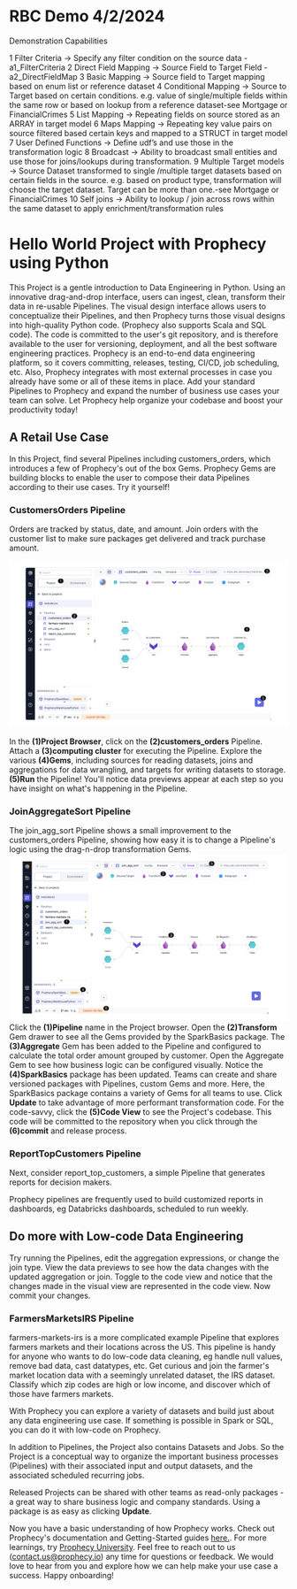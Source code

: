 # RBC Demo 4/2/2024
Demonstration Capabilities

1 Filter Criteria -> Specify any filter condition on the source data - a1_FilterCriteria
2 Direct Field Mapping -> Source Field to Target Field - a2_DirectFieldMap
3 Basic Mapping -> Source field to Target mapping based on enum list or reference dataset
4 Conditional Mapping -> Source to Target based on certain conditions. e.g. value of single/multiple fields within the same row or based on lookup from a reference dataset-see Mortgage or FinancialCrimes
5 List Mapping -> Repeating fields on source stored as an ARRAY in target model
6 Maps Mapping -> Repeating key value pairs on source filtered based certain keys and mapped to a STRUCT in target model
7 User Defined Functions -> Define udf’s and use those in the transformation logic
8 Broadcast -> Ability to broadcast small entities and use those for joins/lookups during transformation.
9 Multiple Target models -> Source Dataset transformed to single /multiple target datasets based on certain fields in the source. e.g. based on product type, transformation will choose the target dataset. Target can be more than one.-see Mortgage or FinancialCrimes
10 Self joins -> Ability to lookup / join across rows within the same dataset to apply enrichment/transformation rules


# Hello World Project with Prophecy using Python

This Project is a gentle introduction to Data Engineering in Python. Using an innovative drag-and-drop interface, users can ingest, clean, transform their data in re-usable Pipelines. The visual design interface allows users to conceptualize their Pipelines, and then Prophecy turns those visual designs into high-quality Python code. (Prophecy also supports Scala and SQL code). The code is committed to the user's git repository, and is therefore available to the user for versioning, deployment, and all the best software engineering practices. Prophecy is an end-to-end data engineering platform, so it covers committing, releases, testing, CI/CD, job scheduling, etc. Also, Prophecy integrates with most external processes in case you already have some or all of these items in place. Add your standard Pipelines to Prophecy and expand the number of business use cases your team can solve. Let Prophecy help organize your codebase and boost your productivity today!

## A Retail Use Case
In this Project, find several Pipelines including customers_orders, which introduces a few of Prophecy's out of the box Gems. Prophecy Gems are building blocks to enable the user to compose their data Pipelines according to their use cases. Try it yourself!

### CustomersOrders Pipeline
Orders are tracked by status, date, and amount. Join orders with the customer list to make sure packages get delivered and track purchase amount.

![customers_orders](https://raw.githubusercontent.com/SimpleDataLabsInc/public/6e450a522afda9a6704ae3072ef971a162045409/Hello_world_img/customers_orders.png)

In the **(1)Project Browser**, click on the **(2)customers_orders** Pipeline. Attach a **(3)computing cluster** for executing the Pipeline. Explore the various **(4)Gems**, including sources for reading datasets, joins and aggregations for data wrangling, and targets for writing datasets to storage. **(5)Run** the Pipeline! You'll notice data previews appear at each step so you have insight on what's happening in the Pipeline.

### JoinAggregateSort Pipeline
The join_agg_sort Pipeline shows a small improvement to the customers_orders Pipeline, showing how easy it is to change a Pipeline's logic using the drag-n-drop transformation Gems.
![join_agg_sort](https://raw.githubusercontent.com/SimpleDataLabsInc/public/6e450a522afda9a6704ae3072ef971a162045409/Hello_world_img/join_agg_sort.png)
Click the **(1)Pipeline** name in the Project browser. Open the **(2)Transform** Gem drawer to see all the Gems provided by the SparkBasics package. The **(3)Aggregate** Gem has been added to the Pipeline and configured to calculate the total order amount grouped by customer. Open the Aggregate Gem to see how business logic can be configured visually. Notice the **(4)SparkBasics** package has been updated. Teams can create and share versioned packages with Pipelines, custom Gems and more. Here, the SparkBasics package contains a variety of Gems for all teams to use. Click **Update** to take advantage of more performant transformation code. For the code-savvy, click the **(5)Code View** to see the Project's codebase. This code will be committed to the repository when you click through the **(6)commit** and release process.

### ReportTopCustomers Pipeline
Next, consider report_top_customers, a simple Pipeline that generates reports for decision makers.

Prophecy pipelines are frequently used to build customized reports in dashboards, eg Databricks dashboards, scheduled to run weekly.

## Do more with Low-code Data Engineering
Try running the Pipelines, edit the aggregation expressions, or change the join type. View the data previews to see how the data changes with the updated aggregation or join. Toggle to the code view and notice that the changes made in the visual view are represented in the code view. Now commit your changes.

### FarmersMarketsIRS Pipeline
farmers-markets-irs is a more complicated example Pipeline that explores farmers markets and their locations across the US. This pipeline is handy for anyone who wants to do low-code data cleaning, eg handle null values, remove bad data, cast datatypes, etc. Get curious and join the farmer's market location data with a seemingly unrelated dataset, the IRS dataset. Classify which zip codes are high or low income, and discover which of those have farmers markets.

With Prophecy you can explore a variety of datasets and build just about any data engineering use case. If something is possible in Spark or SQL, you can do it with low-code on Prophecy.

In addition to Pipelines, the Project also contains Datasets and Jobs. So the Project is a conceptual way to organize the important business processes (Pipelines) with their associated input and output datasets, and the associated scheduled recurring jobs.

Released Projects can be shared with other teams as read-only packages - a great way to share business logic and company standards. Using a package is as easy as clicking **Update**.

Now you have a basic understanding of how Prophecy works. Check out Prophecy's documentation and Getting-Started guides [here.](https://docs.prophecy.io/getting-started/). For more learnings, try [Prophecy University](https://www.prophecy.io/prophecy-university).  Feel free to reach out to us (contact.us@prophecy.io) any time for questions or feedback. We would love to hear from you and explore how we can help make your use case a success. Happy onboarding!


